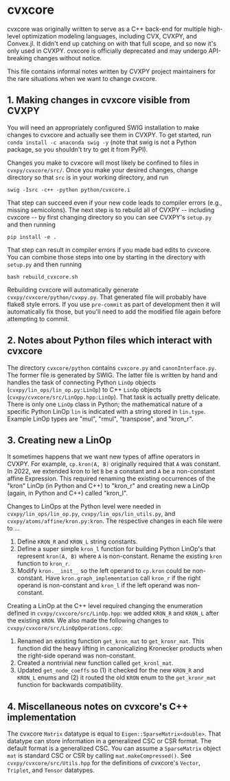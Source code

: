 # cvxcore

cvxcore was originally written to serve as a C++ back-end for multiple high-level optimization modeling languages,
including CVX, CVXPY, and Convex.jl.
It didn't end up catching on with that full scope, and so now it's only used in CVXPY.
cvxcore is officially deprecated and may undergo API-breaking changes without notice.

This file contains informal notes written by CVXPY project maintainers for the rare situations
when we want to change cvxcore.

## 1. Making changes in cvxcore visible from CVXPY

You will need an appropriately configured SWIG installation to make changes to cvxcore and actually see them in CVXPY.
To get started, run ``conda install -c anaconda swig -y`` (note that swig is not a Python package, so you shouldn't try to get it from PyPI).

Changes you make to cvxcore will most likely be confined to files in ``cvxpy/cvxcore/src/``.
Once you make your desired changes, change directory so that ``src`` is in your working directory, and run
```
swig -Isrc -c++ -python python/cvxcore.i
```
That step can succeed even if your new code leads to compiler errors (e.g., missing semicolons).
The next step is to rebuild all of CVXPY -- including cvxcore -- by first changing directory so you
can see CVXPY's ``setup.py`` and then running
```
pip install -e .
```
That step can result in compiler errors if you made bad edits to cvxcore.
You can combine those steps into one by starting in the directory with ``setup.py`` and then running
``` 
bash rebuild_cvxcore.sh
```

Rebuilding cvxcore will automatically generate ``cvxpy/cvxcore/python/cvxpy.py``.
That generated file will probably have flake8 style errors.
If you use ``pre-commit`` as part of development then it will
automatically fix those, but you'll need to add the modified
file again before attempting to commit.

## 2. Notes about Python files which interact with cvxcore

The directory ``cvxcore/python`` contains ``cvxcore.py`` and ``canonInterface.py``.
The former file is generated by SWIG.
The latter file is written by hand and handles the task of connecting Python ``LinOp`` objects (``cvxpy/lin_ops/lin_op.py:LinOp``)
to C++ ``LinOp`` objects (``cvxpy/cvxcore/src/LinOpp.hpp:LinOp``).
That task is actually pretty delicate.
There is only one ``LinOp`` class in Python; the mathematical nature of a specific Python LinOp ``lin`` is indicated
with a string stored in ``lin.type``.
Example LinOp types are "mul", "rmul", "transpose", and "kron_r".


## 3. Creating new a LinOp

It sometimes happens that we want new types of affine operators in CVXPY.
For example, ``cp.kron(A, B)`` originally required that ``A`` was constant.
In 2022, we extended kron to let ``B`` be a constant and ``A`` be a non-constant affine Expression.
This required renaming the existing occurrences of the "kron" LinOp (in Python and C++) to "kron_r"
and creating new a LinOp (again, in Python and C++) called "kron_l".

Changes to LinOps at the Python level were needed in ``cvxpy/lin_ops/lin_op.py``, ``cvxpy/lin_ops/lin_utils.py``, and
``cvxpy/atoms/affine/kron.py:kron``.
The respective changes in each file were to ...
 1. Define ``KRON_R`` and ``KRON_L`` string constants.
 2. Define a super simple ``kron_l`` function for building Python LinOp's that represent ``kron(A, B)`` where ``A`` is non-constant.
    Rename the existing ``kron`` function to ``kron_r``.
 3. Modify ``kron.__init__`` so the left operand to ``cp.kron`` could be non-constant.
    Have ``kron.graph_implementation`` call ``kron_r`` if the right operand is non-constant and
    ``kron_l`` if the left operand was non-constant. 

Creating a LinOp at the C++ level required changing the enumeration defined in 
``cvxpy/cvxcore/src/LinOp.hpp``: we added ``KRON_R`` and ``KRON_L`` after the existing ``KRON``.
We also made the following changes to ``cvxpy/cvxcore/src/LinOpOperations.cpp``:
 1. Renamed an existing function ``get_kron_mat`` to ``get_kronr_mat``. This function did the heavy
    lifting in canonicalizing Kronecker products when the right-side operand was non-constant.
 2. Created a nontrivial new function called ``get_kronl_mat``.
 3. Updated ``get_node_coeffs`` so (1) it checked for the new ``KRON_R`` and ``KRON_L`` enums and (2)
   it routed the old ``KRON`` enum to the ``get_kronr_mat`` function for backwards compatibility.
 

## 4. Miscellaneous notes on cvxcore's C++ implementation

The cvxcore ``Matrix`` datatype is equal to ``Eigen::SparseMatrix<double>``. That datatype can store
information in a generalized CSC or CSR format. The default format is a generalized CSC. You can 
assume a ``SparseMatrix`` object ``mat`` is standard CSC or CSR by calling ``mat.makeCompressed()``.
See ``cvxpy/cvxcore/src/Utils.hpp`` for the definitions of cvxcore's ``Vector``, ``Triplet``, and ``Tensor``
datatypes.
